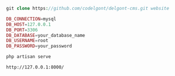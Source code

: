 ```php
git clone https://github.com/codelgont/delgont-cms.git website
```

```php
DB_CONNECTION=mysql
DB_HOST=127.0.0.1
DB_PORT=3306
DB_DATABASE=your_database_name
DB_USERNAME=root
DB_PASSWORD=your_password
```

```php
php artisan serve
```

`http://127.0.0.1:8000/`